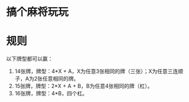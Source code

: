 # 搞个麻将玩玩

# 规则
以下牌型都可以赢：
1. 14张牌，牌型：4*X + A，X为任意3张相同的牌（三张）；X为任意三连顺子，A为2张任意相同的牌。
2. 15张牌，牌型：2*X + A + B，B为任意4张相同的牌（杠）。
3. 16张牌，牌型：4*B，四个杠。

